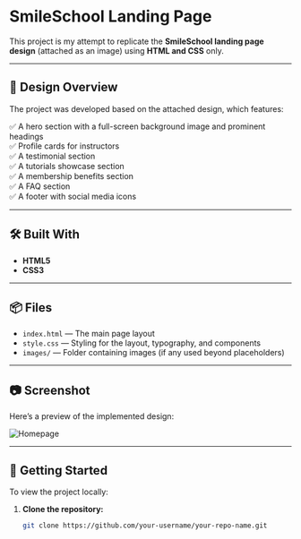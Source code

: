 # SmileSchool Landing Page

This project is my attempt to replicate the **SmileSchool landing page design** (attached as an image) using **HTML and CSS** only.

---

## 🎨 Design Overview

The project was developed based on the attached design, which features:

✅ A hero section with a full-screen background image and prominent headings  
✅ Profile cards for instructors  
✅ A testimonial section  
✅ A tutorials showcase section  
✅ A membership benefits section  
✅ A FAQ section  
✅ A footer with social media icons

---

## 🛠️ Built With

- **HTML5**  
- **CSS3**  

---

## 📦 Files

- `index.html` — The main page layout  
- `style.css` — Styling for the layout, typography, and components  
- `images/` — Folder containing images (if any used beyond placeholders)  

---

## 📷 Screenshot

Here’s a preview of the implemented design:

![Homepage](./Homepage(Copy).png)

---

## 🚀 Getting Started

To view the project locally:

1. **Clone the repository:**
   ```bash
   git clone https://github.com/your-username/your-repo-name.git

